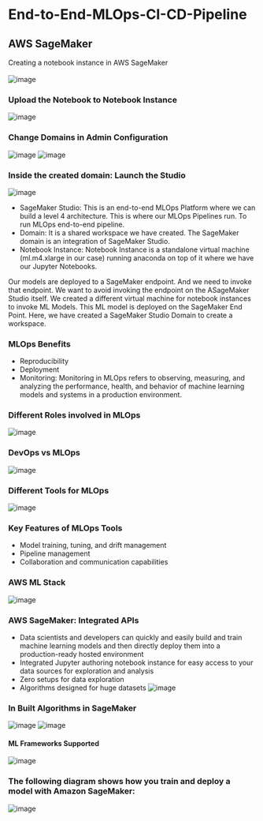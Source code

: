 # End-to-End-MLOps-CI-CD-Pipeline

## AWS SageMaker
Creating a notebook instance in AWS SageMaker </br></br>
![image](https://github.com/srsapireddy/End-to-End-MLOps-CI-CD-Pipeline/assets/32967087/5c06d7cb-4f3e-4506-88f3-18029f04fcb9)

### Upload the Notebook to Notebook Instance
![image](https://github.com/srsapireddy/End-to-End-MLOps-CI-CD-Pipeline/assets/32967087/78683c43-422e-47fc-aa1a-d4a6d152a88e)


### Change Domains in Admin Configuration
![image](https://github.com/srsapireddy/End-to-End-MLOps-CI-CD-Pipeline/assets/32967087/f87c68ed-90c4-491c-b121-967bdc07ce95)
![image](https://github.com/srsapireddy/End-to-End-MLOps-CI-CD-Pipeline/assets/32967087/a5f79bdf-9a08-4617-b8ce-645144627fe1)

### Inside the created domain: Launch the Studio
![image](https://github.com/srsapireddy/End-to-End-MLOps-CI-CD-Pipeline/assets/32967087/80b52c25-6ab6-46c4-a7c8-97534486ec1d)

* SageMaker Studio: This is an end-to-end MLOps Platform where we can build a level 4 architecture. This is where our MLOps Pipelines run. To run MLOps end-to-end pipeline. </br>
* Domain: It is a shared workspace we have created. The SageMaker domain is an integration of SageMaker Studio. </br>
* Notebook Instance: Notebook Instance is a standalone virtual machine (ml.m4.xlarge in our case) running anaconda on top of it where we have our Jupyter Notebooks. </br>

Our models are deployed to a SageMaker endpoint. And we need to invoke that endpoint. We want to avoid invoking the endpoint on the ASageMaker Studio itself. We created a different virtual machine for notebook instances to invoke ML Models. This ML model is deployed on the SageMaker End Point. Here, we have created a SageMaker Studio Domain to create a workspace.

### MLOps Benefits
* Reproducibility
* Deployment
* Monitoring: Monitoring in MLOps refers to observing, measuring, and analyzing the performance, health, and behavior of machine learning models and systems in a production environment. </br>

### Different Roles involved in MLOps
![image](https://github.com/srsapireddy/End-to-End-MLOps-CI-CD-Pipeline/assets/32967087/d1285e4d-3ffc-422d-8606-d427413e721a)

### DevOps vs MLOps
![image](https://github.com/srsapireddy/End-to-End-MLOps-CI-CD-Pipeline/assets/32967087/a55c66bd-9bdf-4781-b328-bb2aae97f4d9)

### Different Tools for MLOps
![image](https://github.com/srsapireddy/End-to-End-MLOps-CI-CD-Pipeline/assets/32967087/2767f1aa-6c91-4b27-bdd4-e5ff0da92fe0)

### Key Features of MLOps Tools
* Model training, tuning, and drift management
* Pipeline management
* Collaboration and communication capabilities

### AWS ML Stack
![image](https://github.com/srsapireddy/End-to-End-MLOps-CI-CD-Pipeline/assets/32967087/afaef614-28a9-4f26-9885-5365d8a4cfc9)

### AWS SageMaker: Integrated APIs
* Data scientists and developers can quickly and easily build and train machine learning models and then directly deploy them into a production-ready hosted environment
* Integrated Jupyter authoring notebook instance for easy access to your data sources for exploration and analysis
* Zero setups for data exploration
* Algorithms designed for huge datasets
![image](https://github.com/srsapireddy/End-to-End-MLOps-CI-CD-Pipeline/assets/32967087/6dca5ab7-6839-4824-8db0-dad05363297f)

### In Built Algorithms in SageMaker
![image](https://github.com/srsapireddy/End-to-End-MLOps-CI-CD-Pipeline/assets/32967087/e76c8429-aa3b-40f3-b07b-d522d5974811)
![image](https://github.com/srsapireddy/End-to-End-MLOps-CI-CD-Pipeline/assets/32967087/610ca717-133c-4b73-9fe8-b10fcadb6a6d)
#### ML Frameworks Supported
![image](https://github.com/srsapireddy/End-to-End-MLOps-CI-CD-Pipeline/assets/32967087/d1aa2e74-333d-449a-a944-f1e37f31969a)

### The following diagram shows how you train and deploy a model with Amazon SageMaker:
![image](https://github.com/srsapireddy/End-to-End-MLOps-CI-CD-Pipeline/assets/32967087/94389888-db0a-43c3-a160-022e0648a1d8)






































